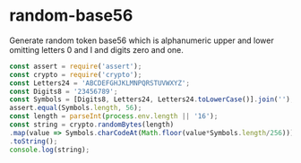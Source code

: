 # random-base56

Generate random token base56 which is alphanumeric upper and lower omitting letters 0 and I and digits zero and one.

```javascript
const assert = require('assert');
const crypto = require('crypto');
const Letters24 = 'ABCDEFGHJKLMNPQRSTUVWXYZ';
const Digits8 = '23456789';
const Symbols = [Digits8, Letters24, Letters24.toLowerCase()].join('');
assert.equal(Symbols.length, 56);
const length = parseInt(process.env.length || '16');
const string = crypto.randomBytes(length)
.map(value => Symbols.charCodeAt(Math.floor(value*Symbols.length/256)))
.toString();
console.log(string);
```
